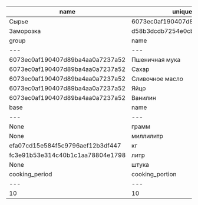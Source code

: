 | name | unique_code |
| --- | --- |
| Сырье | 6073ec0af190407d89ba4aa0a7237a52 |
| Заморозка | d58b3dcdb7254e0cb924071239bdedb0 |
| group | name | range | unique_code |
| --- | --- | --- | --- |
| 6073ec0af190407d89ba4aa0a7237a52 | Пшеничная мука | 015d68d91d074c109707985eb7da61f5 | 996d9b0aff2d48d8bf44d79af6aa2807 |
| 6073ec0af190407d89ba4aa0a7237a52 | Сахар | 015d68d91d074c109707985eb7da61f5 | 4d127eec468c46a898a0e04253d6b69f |
| 6073ec0af190407d89ba4aa0a7237a52 | Сливочное масло | 015d68d91d074c109707985eb7da61f5 | a5236f96dee74034b2cfc0a4f2ab7996 |
| 6073ec0af190407d89ba4aa0a7237a52 | Яйцо | 6e3c896d1ebc423eaa34a0fa417be4f0 | ddc2cb4b1e12491dbe2b4577bd4e9529 |
| 6073ec0af190407d89ba4aa0a7237a52 | Ванилин | 015d68d91d074c109707985eb7da61f5 | cd8308cd8838425a938c0ecd7449682e |
| base | name | unique_code | value |
| --- | --- | --- | --- |
| None | грамм | efa07cd15e584f5c9796aef12b3df447 | 1 |
| None | миллилитр | fc3e91b53e314c40b1c1aa78804e1798 | 1 |
| efa07cd15e584f5c9796aef12b3df447 | кг | 015d68d91d074c109707985eb7da61f5 | 1000 |
| fc3e91b53e314c40b1c1aa78804e1798 | литр | 0647f0e198df48bc9a0d007984e8c46a | 1000 |
| None | штука | 6e3c896d1ebc423eaa34a0fa417be4f0 | 1 |
| cooking_period | cooking_portion | ingredients | instructions | name | unique_code |
| --- | --- | --- | --- | --- | --- |
| 10 | 10 | [<Src.Models.ingredient.ingredient_model object at 0x000001DD0ACB6BF0>, <Src.Models.ingredient.ingredient_model object at 0x000001DD0ACB6CB0>, <Src.Models.ingredient.ingredient_model object at 0x000001DD0ACB6E30>, <Src.Models.ingredient.ingredient_model object at 0x000001DD0ACB6E90>, <Src.Models.ingredient.ingredient_model object at 0x000001DD0ACB6EF0>] | ['Подготовьте необходимые продукты. Из данного количества у меня получилось 8 штук диаметром около 10 см.', 'Масло положите в сотейник с толстым дном. Растопите его на маленьком огне на плите, на водяной бане либо в микроволновке.', 'Добавьте в теплое масло сахар. Перемешайте венчиком до полного растворения сахара. От тепла сахар довольно быстро растает.', 'Добавьте в масло яйцо. Предварительно все-таки проверьте масло, не горячее ли оно, иначе яйцо может свариться. Перемешайте яйцо с маслом до однородности.', 'Всыпьте муку, добавьте ванилин.', 'Перемешайте массу венчиком до состояния гладкого однородного теста.', 'Разогрейте вафельницу по инструкции к ней. У меня очень старая, еще советских времен электровафельница. Она может и не очень красивая, но печет замечательно!', 'Пеките вафли несколько минут до золотистого цвета. Осторожно откройте вафельницу, она очень горячая! Снимите вафлю лопаткой. Горячая она очень мягкая, как блинчик.'] | Вафли хрустящие в вафельнице | 541f940555794dda96b879267ec9ac0e |
